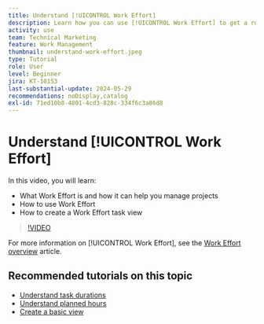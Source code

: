 ```yaml
---
title: Understand [!UICONTROL Work Effort]
description: Learn how you can use [!UICONTROL Work Effort] to get a rough estimate of planned hours in your project timeline.
activity: use
team: Technical Marketing
feature: Work Management
thumbnail: understand-work-effort.jpeg
type: Tutorial
role: User
level: Beginner
jira: KT-10153
last-substantial-update: 2024-05-29
recommendations: noDisplay,catalog
exl-id: 71ed10b8-4801-4cd3-828c-334f6c3a86d8
---
```

# Understand [!UICONTROL Work Effort]

In this video, you will learn:

* What Work Effort is and how it can help you manage projects
* How to use Work Effort
* How to create a Work Effort task view

>[!VIDEO](https://video.tv.adobe.com/v/3429446/?quality=12&learn=on&enablevpops)

For more information on [!UICONTROL Work Effort], see the [Work Effort overview](https://experienceleague.adobe.com/docs/workfront/using/manage-work/tasks/task-information/work-effort.html?lang=en) article.

## Recommended tutorials on this topic

* [Understand task durations](/help/manage-work/tasks/understand-task-durations.md)
* [Understand planned hours](/help/manage-work/tasks/understand-planned-hours.md)
* [Create a basic view](/help/reporting/basic-reporting/create-a-basic-view.md)
